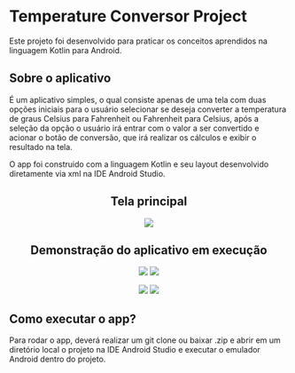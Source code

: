 # Temperature Conversor Project

Este projeto foi desenvolvido para praticar os conceitos aprendidos na linguagem Kotlin para Android.

## Sobre o aplicativo

É um aplicativo simples, o qual consiste apenas de uma tela com duas opções iniciais para o usuário selecionar se deseja converter a temperatura de graus Celsius para Fahrenheit ou Fahrenheit para Celsius, após a seleção da opção o usuário irá entrar com o valor a ser convertido e acionar o botão de conversão, que irá realizar os cálculos e exibir o resultado na tela.

O app foi construido com a linguagem Kotlin e seu layout desenvolvido diretamente via xml na IDE Android Studio.

<div align="center">

## Tela principal

<img src="https://i.imgur.com/Qn7BvlK.png" />

## Demonstração do aplicativo em execução

<p align="center">
  
<img src="https://i.imgur.com/Y4LUtit.png" />
  
<img src="https://i.imgur.com/Wn1pxAp.png" />
  
</p>
  
<p align="center">
  
<img src="https://i.imgur.com/KV3xK9S.png" />
  
<img src="https://i.imgur.com/ow2Q6Uo.png" />
  
</p>
  
</div>

## Como executar o app?

Para rodar o app, deverá realizar um git clone ou baixar .zip e abrir em um diretório local o projeto na IDE Android Studio e executar o emulador Android dentro do projeto.
